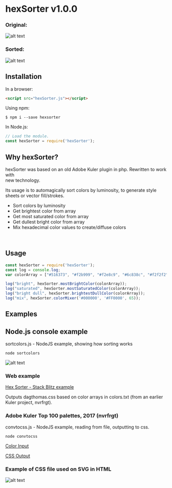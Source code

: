 # hexSorter v1.0.0

### Original:
![alt text](https://raw.githubusercontent.com/dagthomas/hexSorter/master/images/unsorted_hexSorter.png "Unsorted Color Array")

### Sorted:
![alt text](https://raw.githubusercontent.com/dagthomas/hexSorter/master/images/sorted_hexSorter.png "Sorted Color Array")

## Installation
In a browser:
```html
<script src="hexSorter.js"></script>
```

Using npm:
```shell
$ npm i --save hexsorter
```

In Node.js:
```js
// Load the module.
const hexSorter = require('hexSorter');
```

## Why hexSorter?

hexSorter was based on an old Adobe Kuler plugin in php. Rewritten to work with<br>
new technology.<br>

Its usage is to automagically sort colors by luminosity, to generate style<br>
sheets or vector fill/strokes.<br>

 * Sort colors by luminosity
 * Get brightest color from array
 * Get most saturated color from array
 * Get dullest bright color from array
 * Mix hexadecimal color values to create/diffuse colors
 <br>

## Usage
```js
const hexSorter = require('hexSorter');
const log = console.log;
var colorArray = ["#516373", "#f2b999", "#f2e8c9", "#6c838c", "#f2f2f2"];

log("bright", hexSorter.mostBrightColor(colorArray));
log("saturated", hexSorter.mostSaturatedColor(colorArray));
log("bright dull", hexSorter.brightestDullColor(colorArray));
log("mix", hexSorter.colorMixer('#000000', '#FF0000', 65));

```
## Examples

## Node.js console example

sortcolors.js - NodeJS example, showing how sorting works
```shell
node sortcolors
```

![alt text](https://raw.githubusercontent.com/dagthomas/hexSorter/master/images/output_hexSorter.png "Sorted Color Array")


### Web example

[Hex Sorter - Stack Blitz example](https://stackblitz.com/edit/hexsorter?file=index.js)


Outputs dagthomas.css based on color arrays in colors.txt (from an earlier Kuler project, nvrfrgt).

### Adobe Kuler Top 100 palettes, 2017 (nvrfrgt)

convtocss.js - NodeJS example, reading from file, outputting to css.
```shell
node convtocss
```

[Color Input](https://github.com/dagthomas/hexSorter/blob/master/input/colors.txt)

[CSS Output](https://github.com/dagthomas/hexSorter/blob/master/output/dagthomas.css)

### Example of CSS file used on SVG in HTML
![alt text](https://raw.githubusercontent.com/dagthomas/hexSorter/master/images/example_hexSorter.png "Example of palette applied to SVG")
